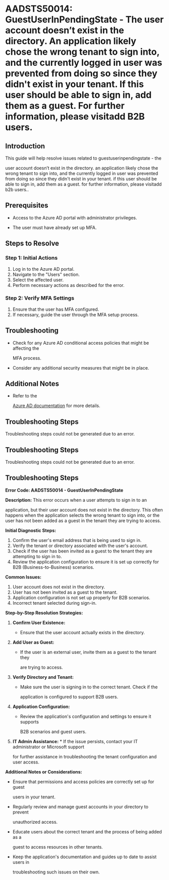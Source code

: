 
# AADSTS50014: GuestUserInPendingState - The user account doesn’t exist in the directory. An application likely chose the wrong tenant to sign into, and the currently logged in user was prevented from doing so since they didn't exist in your tenant. If this user should be able to sign in, add them as a guest. For further information, please visitadd B2B users.


## Introduction

This guide will help resolve issues related to guestuserinpendingstate - the

user account doesn’t exist in the directory. an application likely chose the
wrong tenant to sign into, and the currently logged in user was prevented from
doing so since they didn't exist in your tenant. if this user should be able to
sign in, add them as a guest. for further information, please visitadd b2b
users..


## Prerequisites


* Access to the Azure AD portal with administrator privileges.

* The user must have already set up MFA.


## Steps to Resolve


### Step 1: Initial Actions

1. Log in to the Azure AD portal.
2. Navigate to the "Users" section.
3. Select the affected user.
4. Perform necessary actions as described for the error.


### Step 2: Verify MFA Settings

1. Ensure that the user has MFA configured.
2. If necessary, guide the user through the MFA setup process.


## Troubleshooting


* Check for any Azure AD conditional access policies that might be affecting the

  MFA process.

* Consider any additional security measures that might be in place.


## Additional Notes


* Refer to the

  [Azure AD 
documentation](https://learn.microsoft.com/en-us/azure/active-directory/)
  for more details.


## Troubleshooting Steps

Troubleshooting steps could not be generated due to an error.


## Troubleshooting Steps

Troubleshooting steps could not be generated due to an error.


## Troubleshooting Steps

**Error Code: AADSTS50014 - GuestUserInPendingState**

**Description:** This error occurs when a user attempts to sign in to an

application, but their user account does not exist in the directory. This often
happens when the application selects the wrong tenant to sign into, or the user
has not been added as a guest in the tenant they are trying to access.

**Initial Diagnostic Steps:** 

1. Confirm the user's email address that is being used to sign in.
2. Verify the tenant or directory associated with the user's account.
3. Check if the user has been invited as a guest to the tenant they are
   attempting to sign in to.
4. Review the application configuration to ensure it is set up correctly for B2B
   (Business-to-Business) scenarios.

**Common Issues:** 

1. User account does not exist in the directory.
2. User has not been invited as a guest to the tenant.
3. Application configuration is not set up properly for B2B scenarios.
4. Incorrect tenant selected during sign-in.

**Step-by-Step Resolution Strategies:** 

1. **Confirm User Existence:**
   * Ensure that the user account actually exists in the directory.

2. **Add User as Guest:** 

   * If the user is an external user, invite them as a guest to the tenant they

     are trying to access.

3. **Verify Directory and Tenant:** 

   * Make sure the user is signing in to the correct tenant. Check if the

     application is configured to support B2B users.

4. **Application Configuration:** 

   * Review the application's configuration and settings to ensure it supports

     B2B scenarios and guest users.

5. **IT Admin Assistance:**    * If the issue persists, contact your IT 
administrator or Microsoft support

     for further assistance in troubleshooting the tenant configuration and user
     access.

**Additional Notes or Considerations:**


* Ensure that permissions and access policies are correctly set up for guest

  users in your tenant.

* Regularly review and manage guest accounts in your directory to prevent

  unauthorized access.

* Educate users about the correct tenant and the process of being added as a

  guest to access resources in other tenants.

* Keep the application's documentation and guides up to date to assist users in

  troubleshooting such issues on their own.